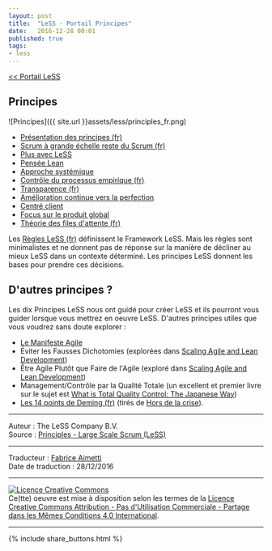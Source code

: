 ```yaml
---
layout: post
title:  "LeSS - Portail Principes"
date:   2016-12-28 00:01
published: true
tags:
- less
---
```


[<< Portail LeSS](http://www.les-traducteurs-agiles.org/2016/12/26/portail-less.html)

## Principes

![Principes]({{ site.url }}assets/less/principles_fr.png)

* [Présentation des principes (fr)](http://www.les-traducteurs-agiles.org/2017/11/01/less-presentation-des-principes.html)
* [Scrum à grande échelle reste du Scrum (fr)](http://www.les-traducteurs-agiles.org/2016/12/25/less-scrum-a-grande-echelle-reste-du-scrum.html)
* [Plus avec LeSS](http://less.works/less/principles/more-with-less.html)
* [Pensée Lean](http://less.works/less/principles/lean-thinking.html)
* [Approche systémique](http://less.works/less/principles/systems_thinking.html)
* [Contrôle du processus empirique (fr)](http://www.les-traducteurs-agiles.org/2016/12/24/less-controle-du-processus-empirique.html)
* [Transparence (fr)](http://www.les-traducteurs-agiles.org/2016/12/23/less-transparence.html)
* [Amélioration continue vers la perfection](http://less.works/less/principles/continuous-improvement-towards-perfection.html)
* [Centré client](http://less.works/less/principles/customer_centric.html)
* [Focus sur le produit global](http://less.works/less/principles/whole-product-focus.html)
* [Théorie des files d'attente (fr)](http://www.les-traducteurs-agiles.org/2016/12/23/less-transparence.html)


Les [Règles LeSS (fr)](http://www.les-traducteurs-agiles.org/2016/12/19/less-les-regles.html) définissent le Framework LeSS. Mais les règles sont minimalistes et ne donnent pas de réponse sur la manière de décliner au mieux LeSS dans un contexte déterminé. Les principes LeSS donnent les bases pour prendre ces décisions.

## D'autres principes ?

Les dix Principes LeSS nous ont guidé pour créer LeSS et ils pourront vous guider lorsque vous mettrez en oeuvre LeSS. D'autres principes utiles que vous voudrez sans doute explorer :

* [Le Manifeste Agile](http://agilemanifesto.org/iso/fr/manifesto.html)
* Éviter les Fausses Dichotomies (explorées dans [Scaling Agile and Lean Development](https://www.amazon.com/Scaling-Lean-Agile-Development-Organizational/dp/0321480961))
* Être Agile Plutôt que Faire de l'Agile (exploré dans [Scaling Agile and Lean Development](https://www.amazon.com/Scaling-Lean-Agile-Development-Organizational/dp/0321480961))
* Management/Contrôle par la Qualité Totale (un excellent et premier livre sur le sujet est [What is Total Quality Control: The Japanese Way](https://www.amazon.com/What-Total-Quality-Control-Japanese/dp/0139524339))
* [Les 14 points de Deming (fr)](http://www.les-traducteurs-agiles.org/2011/07/15/les-14-points-de-deming.html) (tirés de [Hors de la crise](https://www.amazon.fr/Hors-crise-W-Edwards-Deming/dp/2717843930)).


---
Auteur : The LeSS Company B.V.  
Source : [Principles - Large Scale Scrum (LeSS)](http://less.works/less/principles/index.html)  

---
Traducteur : [Fabrice Aimetti](http://www.fabrice-aimetti.fr/)  
Date de traduction : 28/12/2016  

---

<a rel="license" href="http://creativecommons.org/licenses/by-nc-sa/4.0/"><img alt="Licence Creative Commons" style="border-width:0" src="http://i.creativecommons.org/l/by-nc-sa/4.0/88x31.png" /></a><br />Ce(tte) oeuvre est mise à disposition selon les termes de la <a rel="license" href="http://creativecommons.org/licenses/by-nc-sa/4.0/">Licence Creative Commons Attribution - Pas d'Utilisation Commerciale - Partage dans les Mêmes Conditions 4.0 International</a>.

---

{% include share_buttons.html %}
